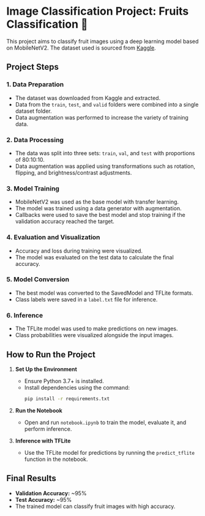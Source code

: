 # Image Classification Project: Fruits Classification 🍇

This project aims to classify fruit images using a deep learning model based on MobileNetV2. The dataset used is sourced from [Kaggle](https://www.kaggle.com/datasets/utkarshsaxenadn/fruits-classification).

## Project Steps

### 1. Data Preparation
- The dataset was downloaded from Kaggle and extracted.
- Data from the `train`, `test`, and `valid` folders were combined into a single dataset folder.
- Data augmentation was performed to increase the variety of training data.

### 2. Data Processing
- The data was split into three sets: `train`, `val`, and `test` with proportions of 80:10:10.
- Data augmentation was applied using transformations such as rotation, flipping, and brightness/contrast adjustments.

### 3. Model Training
- MobileNetV2 was used as the base model with transfer learning.
- The model was trained using a data generator with augmentation.
- Callbacks were used to save the best model and stop training if the validation accuracy reached the target.

### 4. Evaluation and Visualization
- Accuracy and loss during training were visualized.
- The model was evaluated on the test data to calculate the final accuracy.

### 5. Model Conversion
- The best model was converted to the SavedModel and TFLite formats.
- Class labels were saved in a `label.txt` file for inference.

### 6. Inference
- The TFLite model was used to make predictions on new images.
- Class probabilities were visualized alongside the input images.

## How to Run the Project

1. **Set Up the Environment**
   - Ensure Python 3.7+ is installed.
   - Install dependencies using the command:
     ```bash
     pip install -r requirements.txt
     ```

2. **Run the Notebook**
   - Open and run `notebook.ipynb` to train the model, evaluate it, and perform inference.

3. **Inference with TFLite**
   - Use the TFLite model for predictions by running the `predict_tflite` function in the notebook.

## Final Results
- **Validation Accuracy:** ~95%  
- **Test Accuracy:** ~95%  
- The trained model can classify fruit images with high accuracy.